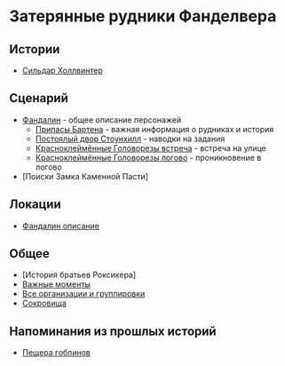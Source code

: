 # Затерянные рудники Фанделвера

## Истории
* [Сильдар Холлвинтер](./Sildar.md)

## Сценарий
* [Фандалин](./fandalin-scenario.md) - общее описание персонажей
  * [Припасы Бартена](./barten-shop.md) - важная информация о рудниках и история
  * [Постоялый двор Стоунхилл](./stonehill.md) - наводки на задания
  * [Красноклеймённые Головорезы встреча](./krasnokeymennie.md) - встреча на улице
  * [Красноклеймённые Головорезы логово](./krasnokeymennie.md) - проникновение в логово
* [Поиски Замка Каменной Пасти]

## Локации
* [Фандалин описание](./fandalin-description.md)


## Общее
* [История братьев Роксикера]
* [Важные моменты](./important.md)
* [Все организации и группировки](./organisations.md)
* [Сокровища](./hidden-treasures.md)


## Напоминания из прошлых историй
* [Пещера гоблинов](./goblin-cave.md)